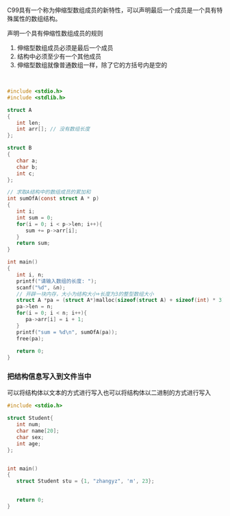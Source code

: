 
C99具有一个称为伸缩型数组成员的新特性，可以声明最后一个成员是一个具有特殊属性的数组结构。

声明一个具有伸缩性数组成员的规则
1) 伸缩型数组成员必须是最后一个成员
2) 结构中必须至少有一个其他成员
3) 伸缩型数组就像普通数组一样，除了它的方括号内是空的

<br/>

```c
#include <stdio.h>
#include <stdlib.h>

struct A
{
   int len;
   int arr[]; // 没有数组长度
};

struct B
{
   char a;
   char b;
   int c;
};

// 求取A结构中的数组成员的累加和
int sumOfA(const struct A * p)
{
   int i;
   int sum = 0;
   for(i = 0; i < p->len; i++){
      sum += p->arr[i];
   }
   return sum;
}

int main()
{
   int i, n;
   printf("请输入数组的长度: ");
   scanf("%d", &n);
   // 开辟一块内存，大小为结构大小+长度为3的整型数组大小
   struct A *pa = (struct A*)malloc(sizeof(struct A) + sizeof(int) * 3);
   pa->len = n;
   for(i = 0; i < n; i++){
      pa->arr[i] = i + 1;
   }
   printf("sum = %d\n", sumOfA(pa)); 
   free(pa);
   
   return 0;
}
```

### 把结构信息写入到文件当中

可以将结构体以文本的方式进行写入也可以将结构体以二进制的方式进行写入

```c
#include <stdio.h>

struct Student{
   int num;
   char name[20];
   char sex;
   int age;
};


int main()
{
   struct Student stu = {1, "zhangyz", 'm', 23};
      

   return 0;
}
```
